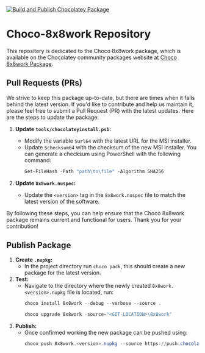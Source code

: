 [![Build and Publish Chocolatey Package](https://github.com/Ampsyy/choco-8x8work/actions/workflows/pack-and-release.yml/badge.svg?branch=main)](https://github.com/Ampsyy/choco-8x8work/actions/workflows/pack-and-release.yml)

# Choco-8x8work Repository

This repository is dedicated to the Choco 8x8work package, which is available on the Chocolatey community packages website at [Choco 8x8work Package](https://community.chocolatey.org/packages/8x8work).

## Pull Requests (PRs)

We strive to keep this package up-to-date, but there are times when it falls behind the latest version. If you'd like to contribute and help us maintain it, please feel free to submit a Pull Request (PR) with the latest updates. Here are the steps to update the package:

1. **Update `tools/chocolateyinstall.ps1`:**
   - Modify the variable `$url64` with the latest URL for the MSI installer.
   - Update `$checksum64` with the checksum of the new MSI installer. You can generate a checksum using PowerShell with the following command:
     ```powershell
     Get-FileHash -Path "path\to\file" -Algorithm SHA256
     ```

2. **Update `8x8work.nuspec`:**
   - Update the `<version>` tag in the `8x8work.nuspec` file to match the latest version of the software.

By following these steps, you can help ensure that the Choco 8x8work package remains current and functional for users. Thank you for your contribution!

## Publish Package

1. **Create `.nupkg`:**
   - In the project directory run `choco pack`, this should create a new package for the latest version.
2. **Test:**
   - Navigate to the directory where the newly created `8x8work.<version>.nupkg` file is located, run:
     ```powershell
     choco install 8x8work --debug --verbose --source .
     ```
     ```powershell
     choco upgrade 8x8work -source="<GIT-LOCATION>\8x8work"
     ```
3. **Publish:**
   - Once confirmed working the new package can be pushed using:
     ```powershell
     choco push 8x8work.<version>.nupkg --source https://push.chocolatey.org/
     ```
